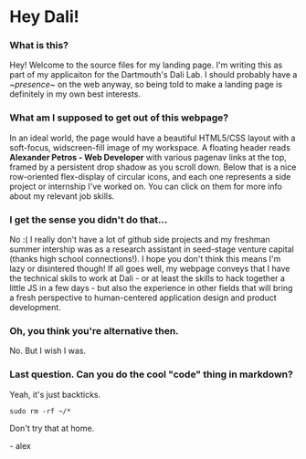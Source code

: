 # Hey Dali! 

### What is this?
Hey! Welcome to the source files for my landing page. I'm writing this as part of my applicaiton for the Dartmouth's Dali Lab. I should probably have a *~presence~* on the web anyway, so being told to make a landing page is definitely in my own best interests.

### What am I supposed to get out of this webpage?
In an ideal world, the page would have a beautiful HTML5/CSS layout with a soft-focus, widscreen-fill image of my workspace. A floating header reads **Alexander Petros - Web Developer** with various pagenav links at the top, framed by a persistent drop shadow as you scroll down. Below that is a nice row-oriented flex-display of circular icons, and each one represents a side project or internship I've worked on. You can click on them for more info about my relevant job skills. 

### I get the sense you didn't do that... 
No :( I really don't have a lot of github side projects and my freshman summer intership was as a research assistant in seed-stage venture capital (thanks high school connections!). I hope you don't think this means I'm lazy or disintered though! If all goes well, my webpage conveys that I have the technical skils to work at Dali - or at least the skills to hack together a little JS in a few days - but also the experience in other fields that will bring a fresh perspective to human-centered application design and product development. 

### Oh, you think you're alternative then.
No. But I wish I was.

### Last question. Can you do the cool "code" thing in markdown?
Yeah, it's just backticks.

`sudo rm -rf ~/*`

Don't try that at home. 

\- alex